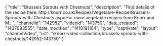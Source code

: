{
    "title": "Brussels Sprouts with Chestnuts",
    "description": "Find details of the recipe here: http:\/\/knorr.co.uk\/Recipes\/Vegetable-Recipe\/Brussels-Sprouts-with-Chestnuts.aspx For more vegetable recipes from Knorr and M...",
    "channelid": "142952",
    "videoid": "143750",
    "date_created": "1437693555",
    "date_modified": "1418181164",
    "type": "captivate",
    "layout": "channelVideo",
    "url": "\/knorr-video-collection\/brussels-sprouts-with-chestnuts\/142952-143750"
}